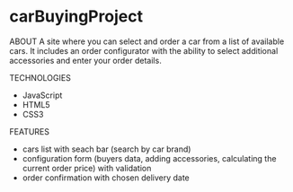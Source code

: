 # carBuyingProject

ABOUT
A site where you can select and order a car from a list of available cars. It includes an order configurator with the ability to select additional accessories and enter your order details.

TECHNOLOGIES
- JavaScript 
- HTML5
- CSS3 

FEATURES 
- cars list with seach bar (search by car brand)
- configuration form (buyers data, adding accessories, calculating the current order price) with validation
- order confirmation with chosen delivery date 



